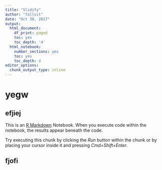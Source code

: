 ```yaml
---
title: "Slidify"
author: "fallsit"
date: "Oct 30, 2017"
output:
  html_document:
    df_print: paged
    toc: yes
    toc_depth: '4'
  html_notebook:
    number_sections: yes
    toc: yes
    toc_depth: 4
editor_options: 
  chunk_output_type: inline
---
```

# yegw

## efjiej

This is an [R Markdown](http://rmarkdown.rstudio.com) Notebook. When you execute code within the notebook, the results appear beneath the code. 

Try executing this chunk by clicking the *Run* button within the chunk or by placing your cursor inside it and pressing *Cmd+Shift+Enter*. 

## fjofi